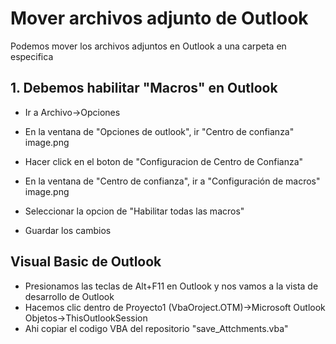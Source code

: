 # Mover archivos adjunto de Outlook
Podemos mover los archivos adjuntos en Outlook a una carpeta en especifica

## 1. Debemos habilitar "Macros" en Outlook

- Ir a Archivo->Opciones
- En la ventana de "Opciones de outlook", ir "Centro de confianza" 
image.png

- Hacer click en el boton de "Configuracion de Centro de Confianza"
- En la ventana de "Centro de confianza", ir a "Configuración de macros"
image.png
- Seleccionar la opcion de "Habilitar todas las macros"
- Guardar los cambios

## Visual Basic de Outlook
- Presionamos las teclas de Alt+F11 en Outlook y nos vamos a la vista de desarrollo de Outlook
- Hacemos clic dentro de Proyecto1 (VbaOroject.OTM)->Microsoft Outlook Objetos->ThisOutlookSession
- Ahi copiar el codigo VBA del repositorio "save_Attchments.vba"